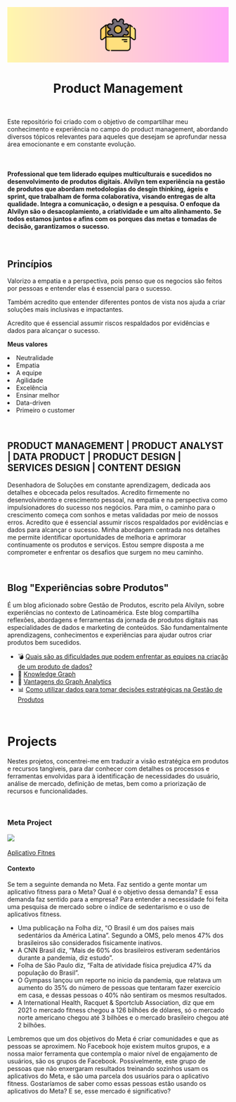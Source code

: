 
<p align="center">
  <a href="https://github.com/Alvilyn/product-management"></a>
  <img src="./images/Banner_Github.png"/>
  
  <h1 align="center">Product Management</h1>
</p>
<br>
<p alig="center">Este repositório foi criado com o objetivo de compartilhar meu conhecimento e experiência no campo do product management, abordando diversos tópicos relevantes para aqueles que desejam se aprofundar nessa área emocionante e em constante evolução.</p>

<br>

<h4>Professional que tem liderado equipes multiculturais e sucedidos no desenvolvimento de produtos digitais. Alvilyn tem experiência na gestão de produtos que abordam metodologias do desgin thinking, ágeis e sprint, que trabalham de forma colaborativa, visando entregas de alta qualidade. Integra a comunicação, o design e a pesquisa. O enfoque da Alvilyn são o desacoplamiento, a criatividade e um alto alinhamento. Se todos estamos juntos e afins com os porques das metas e tomadas de decisão, garantizamos o sucesso.</h3>

<br>

<h2>Princípios</h2>
<p>Valorizo a empatia e a perspectiva, pois penso que os negocios são feitos por pessoas e entender elas é essencial para o sucesso.</p>

<p>Também acredito que entender diferentes pontos de vista nos ajuda a criar soluções mais inclusivas e impactantes.</p>

<p>Acredito que é essencial assumir riscos respaldados por evidências e dados para alcançar o sucesso.</p>

<p><b>Meus valores</b></p>
    <li>Neutralidade</li>
    <li>Empatia</li>
    <li>A equipe</li>
    <li>Agilidade</li>
    <li>Excelência</li>
    <li>Ensinar melhor</li>
    <li>Data-driven</li>
    <li>Primeiro o customer</li>
</p>

<br>

<h2>PRODUCT MANAGEMENT | PRODUCT ANALYST | DATA PRODUCT | PRODUCT DESIGN | SERVICES DESIGN | CONTENT DESIGN</h2>
<p>Desenhadora de Soluções em constante aprendizagem, dedicada aos detalhes e obcecada pelos resultados. Acredito firmemente no desenvolvimento e crescimento pessoal, na empatia e na perspectiva como impulsionadores do sucesso nos negócios. Para mim, o caminho para o crescimento começa com sonhos e metas validadas por meio de nossos erros. Acredito que é essencial assumir riscos respaldados por evidências e dados para alcançar o sucesso. Minha abordagem centrada nos detalhes me permite identificar oportunidades de melhoria e aprimorar continuamente os produtos e serviços. Estou sempre disposta a me comprometer e enfrentar os desafios que surgem no meu caminho.</p>

<br>

<h2>Blog "Experiências sobre Produtos"</h2>
<p>É um blog aficionado sobre Gestão de Produtos, escrito pela Alvilyn, sobre experiências no contexto de Latinoamérica. Este blog compartilha reflexões, abordagens e ferramentas da jornada de produtos digitais nas especialidades de dados e marketing de conteúdos. São fundamentalmente aprendizagens, conhecimentos e experiências para ajudar outros criar produtos bem sucedidos.</p>

* 💣 [Quais são as dificuldades que podem enfrentar as equipes na criação de um produto de dados?](https://www.linkedin.com/pulse/quais-s%2525C3%2525A3o-dificuldades-que-podem-enfrentar-equipes-na-bravo-lowe%3FtrackingId=C0pFeoZ8Jt2lcTre9sM7rQ%253D%253D/?trackingId=C0pFeoZ8Jt2lcTre9sM7rQ%3D%3D)
* 🔡 [Knowledge Graph](https://www.linkedin.com/posts/alvilynbravo_knowledge-graph-activity-7022003931513786368-nuGE/?utm_source=share&utm_medium=member_desktop)
* 🦾 [Vantagens do Graph Analytics](https://www.linkedin.com/posts/alvilynbravo_graphanalytics-dataanalytics-predictiveanalytics-activity-7018729161884090369-dp67?utm_source=share&utm_medium=member_desktop)
* 📊 [Como utilizar dados para tomar decisões estratégicas na Gestão de Produtos](https://www.linkedin.com/posts/alvilynbravo_dados-para-tomada-de-decis%C3%B5es-em-gest%C3%A3o-de-activity-7082345783273955328-fhyX?utm_source=share&utm_medium=member_desktop)

<br>

# Projects
<p>Nestes projetos, concentrei-me em traduzir a visão estratégica em produtos e recursos tangíveis, para dar conhecer com detalhes os processos e ferramentas envolvidas para à identificação de necessidades do usuário, análise de mercado, definição de metas, bem como a priorização de recursos e funcionalidades.</p>

<br>

<h3>Meta Project</h3>

<image src="./images/Banner_Meta_Project.png">

[Aplicativo Fitnes](https://github.com/Alvilyn/product-management/blob/main/Meta%20Project/%5BPM%5D%20Projeto%20-%20Aplicativo%20Fitnes%20Meta.pdf)

<h4>Contexto</h4>
<p>Se tem a seguinte demanda no Meta. Faz sentido a gente montar um aplicativo fitness para o Meta? Qual é o objetivo dessa demanda? E essa demanda faz sentido para a empresa? Para entender a necessidade foi feita uma pesquisa de mercado sobre o índice de sedentarismo e o uso de aplicativos fitness.
  
- Uma publicação na Folha diz, “O Brasil é um dos países mais sedentários da América Latina”. Segundo a OMS, pelo menos 47% dos brasileiros são considerados fisicamente inativos.
- A CNN Brasil diz, “Mais de 60% dos brasileiros estiveram sedentários durante a pandemia, diz estudo”.
- Folha de São Paulo diz, “Falta de atividade física prejudica 47% da população do Brasil”.
- O Gympass lançou um reporte no inicio da pandemia, que relatava um aumento do 35% do número de pessoas que tentaram fazer exercício em casa, e dessas pessoas o 40% não sentiram os mesmos resultados.
- A International Health, Racquet & Sportclub Association, diz que em 2021 o mercado fitness chegou a 126 bilhões de dólares, só o mercado norte americano chegou até 3 bilhões e o mercado brasileiro chegou até 2 bilhões.

Lembremos que um dos objetivos do Meta é criar comunidades e que as pessoas se aproximem. No Facebook hoje existem muitos grupos, e a nossa maior ferramenta que contempla o maior nível de engajamento de usuários, são os grupos de Facebook. Possivelmente, este grupo de pessoas que não enxergaram resultados treinando sozinhos usam os aplicativos do Meta, e são uma parcela dos usuários para o aplicativo fitness. Gostaríamos de saber como essas pessoas estão usando os aplicativos do Meta? E se, esse mercado é significativo?</p>

